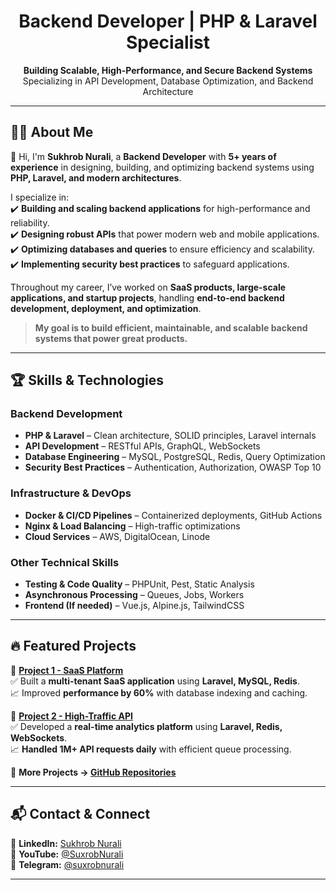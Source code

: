 <h1 align="center">Backend Developer | PHP & Laravel Specialist</h1>

<p align="center">
  <strong>Building Scalable, High-Performance, and Secure Backend Systems</strong><br>
  Specializing in API Development, Database Optimization, and Backend Architecture
</p>

---

## 👨‍💻 About Me

👋 Hi, I'm **Sukhrob Nurali**, a **Backend Developer** with **5+ years of experience** in designing, building, and optimizing backend systems using **PHP, Laravel, and modern architectures**.  

I specialize in:  
✔️ **Building and scaling backend applications** for high-performance and reliability.  
✔️ **Designing robust APIs** that power modern web and mobile applications.  
✔️ **Optimizing databases and queries** to ensure efficiency and scalability.  
✔️ **Implementing security best practices** to safeguard applications.  

Throughout my career, I’ve worked on **SaaS products, large-scale applications, and startup projects**, handling **end-to-end backend development, deployment, and optimization**.  

> **My goal is to build efficient, maintainable, and scalable backend systems that power great products.**  

---

## 🏆 Skills & Technologies  

### **Backend Development**
- **PHP & Laravel** – Clean architecture, SOLID principles, Laravel internals  
- **API Development** – RESTful APIs, GraphQL, WebSockets  
- **Database Engineering** – MySQL, PostgreSQL, Redis, Query Optimization  
- **Security Best Practices** – Authentication, Authorization, OWASP Top 10  

### **Infrastructure & DevOps**
- **Docker & CI/CD Pipelines** – Containerized deployments, GitHub Actions  
- **Nginx & Load Balancing** – High-traffic optimizations  
- **Cloud Services** – AWS, DigitalOcean, Linode  

### **Other Technical Skills**
- **Testing & Code Quality** – PHPUnit, Pest, Static Analysis  
- **Asynchronous Processing** – Queues, Jobs, Workers  
- **Frontend (If needed)** – Vue.js, Alpine.js, TailwindCSS  

---

## 🔥 Featured Projects  

📌 **[Project 1 - SaaS Platform](https://github.com/yourrepo)**  
✅ Built a **multi-tenant SaaS application** using **Laravel, MySQL, Redis**.  
📈 Improved **performance by 60%** with database indexing and caching.  

📌 **[Project 2 - High-Traffic API](https://github.com/yourrepo)**  
✅ Developed a **real-time analytics platform** using **Laravel, Redis, WebSockets**.  
📈 **Handled 1M+ API requests daily** with efficient queue processing.  

📌 **More Projects → [GitHub Repositories](https://github.com/sukhrobnuraliev?tab=repositories)**  

---

## 📬 Contact & Connect  

🔗 **LinkedIn:** [Sukhrob Nurali](https://www.linkedin.com/in/sukhrob-nurali/)  
📢 **YouTube:** [@SuxrobNurali](https://www.youtube.com/@SuxrobNurali)  
💬 **Telegram:** [@suxrobnurali](https://t.me/suxrobnurali)

---

